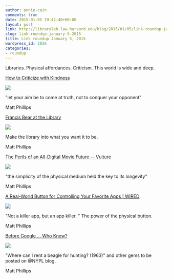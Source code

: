 ```yaml
---
author: annie-cain
comments: true
date: 2015-01-05 19:42:40+00:00
layout: post
link: http://librarylab.law.harvard.edu/blog/2015/01/05/link-roundup-january-5-2015/
slug: link-roundup-january-5-2015
title: Link roundup January 5, 2015
wordpress_id: 2036
categories:
- roundup
---
```


Libraries. Physical affordances. Criticism. This world is wide and deep.

[How to Criticize with Kindness](http://www.brainpickings.org/2014/03/28/daniel-dennett-rapoport-rules-criticism/)

[![](/roundup/images/54aae93051dd6.png)](http://www.brainpickings.org/2014/03/28/daniel-dennett-rapoport-rules-criticism/)

"let your aim be to come at truth, not to conquer your opponent"

Matt Phillips

[Francis Bear at the Library](http://www.vice.com/read/francis-bear-at-the-library-789)

[![](/roundup/images/54a21c9f74797.png)](http://www.vice.com/read/francis-bear-at-the-library-789)

Make the library into what you want it to be.

Matt Phillips

[The Perils of an All-Digital Movie Future -- Vulture](http://www.vulture.com/2014/12/perils-of-an-all-digital-movie-future.html)

[![](/roundup/images/5499c503e284e.png)](http://www.vulture.com/2014/12/perils-of-an-all-digital-movie-future.html)

"the simplicity of the physical medium held the key to its longevity"

Matt Phillips

[A Real-World Button for Controlling Your Favorite Apps | WIRED](http://www.wired.com/2014/11/real-world-button-controlling-favorite-apps/)

[![](/roundup/images/5499b8e1c0689.png)](http://www.wired.com/2014/11/real-world-button-controlling-favorite-apps/)

"Not a killer app, but an app killer. " The power of the physical button.

Matt Phillips

[Before Google ... Who Knew?](http://www.npr.org/blogs/theprotojournalist/2014/12/20/371851621/before-google-who-knew)

[![](/roundup/images/549711ff04b89.png)](http://www.npr.org/blogs/theprotojournalist/2014/12/20/371851621/before-google-who-knew)

"Where can I rent a beagle for hunting? (1963)" and other gems to be posted on @NYPL blog.

Matt Phillips
